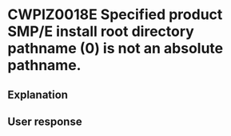 # CWPIZ0018E Specified product SMP/E install root directory pathname (0) is not an absolute pathname.

## Explanation

## User response